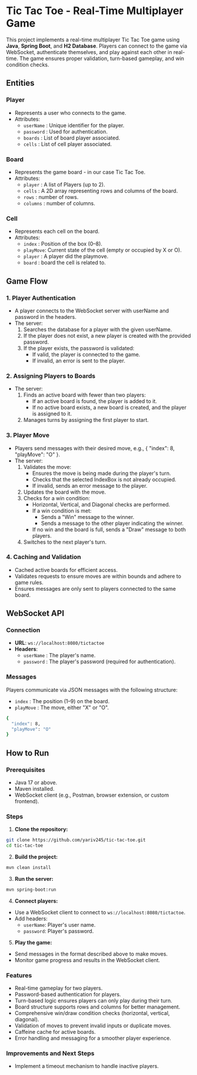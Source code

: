 # Tic Tac Toe - Real-Time Multiplayer Game

This project implements a real-time multiplayer Tic Tac Toe game using **Java**, **Spring Boot**, and **H2 Database**. Players can connect to the game via WebSocket, authenticate themselves, and play against each other in real-time. The game ensures proper validation, turn-based gameplay, and win condition checks.

## Entities

### Player
- Represents a user who connects to the game.
- Attributes:
  - `userName` : Unique identifier for the player.
  - `password` : Used for authentication.
  - `boards` : List of board player associated.
  - `cells` : List of cell player associated.

### Board
- Represents the game board - in our case Tic Tac Toe.
- Attributes:
   - `player` : A list of Players (up to 2).
   - `cells` : A 2D array representing rows and columns of the board.
   - `rows` : number of rows.
   - `columns` : number of columns.

### Cell
- Represents each cell on the board.
- Attributes:
   - `index` : Position of the box (0–8).
   - `playMove`: Current state of the cell (empty or occupied by X or O).
   - `player` : A player did the playmove.
   - `board` : board the cell is related to.

## Game Flow
### 1. Player Authentication
- A player connects to the WebSocket server with userName and password in the headers.
- The server:
   1. Searches the database for a player with the given userName.
   2. If the player does not exist, a new player is created with the provided password.
   3. If the player exists, the password is validated:
      - If valid, the player is connected to the game.
      - If invalid, an error is sent to the player.

### 2. Assigning Players to Boards
- The server:
   1. Finds an active board with fewer than two players:
      - If an active board is found, the player is added to it.
      - If no active board exists, a new board is created, and the player is assigned to it.
   2. Manages turns by assigning the first player to start.

### 3. Player Move
- Players send messages with their desired move, e.g., { "index": 8, "playMove": "O" }.
- The server:
   1. Validates the move:
       - Ensures the move is being made during the player's turn.
       - Checks that the selected IndexBox is not already occupied.
       - If invalid, sends an error message to the player.
   2. Updates the board with the move.
   3. Checks for a win condition:
      - Horizontal, Vertical, and Diagonal checks are performed.
      - If a win condition is met:
        - Sends a "Win" message to the winner.
        - Sends a message to the other player indicating the winner.
      - If no win and the board is full, sends a "Draw" message to both players.
    4. Switches to the next player's turn.

### 4. Caching and Validation
- Cached active boards for efficient access.
- Validates requests to ensure moves are within bounds and adhere to game rules.
- Ensures messages are only sent to players connected to the same board. 

## WebSocket API
### Connection
- **URL**: `ws://localhost:8080/tictactoe`
- **Headers**:
  - `userName` : The player's name.
  - `password` : The player's password (required for authentication).
### Messages
Players communicate via JSON messages with the following structure:
- `index` : The position (1–9) on the board.
- `playMove` : The move, either "X" or "O".
```bash
{
  "index": 8,
  "playMove": "O"
}
```

## How to Run
### Prerequisites
- Java 17 or above.
- Maven installed.
- WebSocket client (e.g., Postman, browser extension, or custom frontend).

### Steps
1. **Clone the repository:**
```bash
git clone https://github.com/yariv245/tic-tac-toe.git
cd tic-tac-toe
```
2. **Build the project:**
```bash
mvn clean install
```
3. **Run the server:**
```bash
mvn spring-boot:run
```
4. **Connect players:**
- Use a WebSocket client to connect to `ws://localhost:8080/tictactoe`.
- Add headers:
  - `userName`: Player's user name.
  - `password`: Player's password.
5. **Play the game:**
  - Send messages in the format described above to make moves.
  - Monitor game progress and results in the WebSocket client.

### Features
- Real-time gameplay for two players.
- Password-based authentication for players.
- Turn-based logic ensures players can only play during their turn.
- Board structure supports rows and columns for better management.
- Comprehensive win/draw condition checks (horizontal, vertical, diagonal).
- Validation of moves to prevent invalid inputs or duplicate moves.
- Caffeine cache for active boards.
- Error handling and messaging for a smoother player experience.

### Improvements and Next Steps
- Implement a timeout mechanism to handle inactive players.
